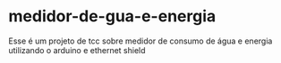 # medidor-de-gua-e-energia
Esse é um projeto de tcc sobre medidor de consumo de água e energia utilizando o arduino e ethernet shield
